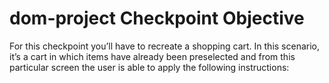 # dom-project Checkpoint Objective
For this checkpoint you’ll have to recreate a shopping cart. In this scenario, it’s a cart in which items have already been preselected and from this particular screen the user is able to apply the following instructions:
